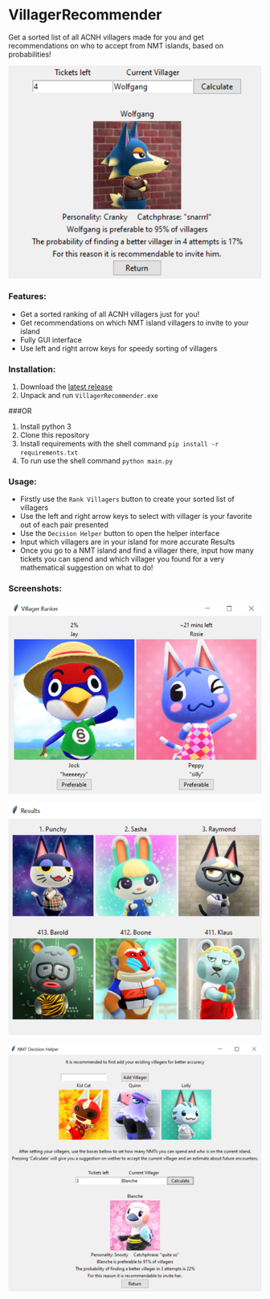 # VillagerRecommender
Get a sorted list of all ACNH villagers made for you and get recommendations on who to accept from NMT islands, based on probabilities!

![Recommender](screenshots/wolfgang.PNG?raw=true)

### Features:

* Get a sorted ranking of all ACNH villagers just for you!  
* Get recommendations on which NMT island villagers to invite to your island  
* Fully GUI interface  
* Use left and right arrow keys for speedy sorting of villagers  

### Installation:

1. Download the [latest release](https://github.com/joaoperfig/VillagerRecommender/releases/download/v1.0/VillagerRecommender.rar)  
2. Unpack and run `VillagerRecommender.exe`  

###OR  

1. Install python 3  
2. Clone this repository  
3. Install requirements with the shell command `pip install -r requirements.txt`  
4. To run use the shell command `python main.py`  

### Usage:

* Firstly use the `Rank Villagers` button to create your sorted list of villagers    
* Use the left and right arrow keys to select with villager is your favorite out of each pair presented  
* Use the `Decision Helper` button to open the helper interface  
* Input which villagers are in your island for more accurate Results  
* Once you go to a NMT island and find a villager there, input how many tickets you can spend and which villager you found for a very mathematical suggestion on what to do!  


### Screenshots:

![Sorting screen](screenshots/compare.PNG?raw=true)

![Top villagers](screenshots/top.PNG?raw=true)

![Recommender screen](screenshots/blanche.PNG?raw=true)
